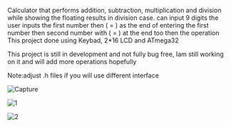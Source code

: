 Calculator that performs addition, subtraction, multiplication and division while showing the floating results in division case.
can input 9 digits 
the user inputs the first number then ( = ) as the end of entering the first number then second number with ( = ) at the end too then the operation
This project done using Keybad, 2*16 LCD and ATmega32

This project is still in development and not fully bug free, Iam still working on it and will add more operations hopefully

Note:adjust .h files if you will use different interface

![Capture](https://github.com/AhmedAlsheikh0234/Calculator/assets/154998275/cb1e0eeb-f8e5-4e1e-82e9-b888ffc52951)

![1](https://github.com/AhmedAlsheikh0234/Calculator/assets/154998275/2556689b-1419-485b-8246-5d27022dbc1d)

![2](https://github.com/AhmedAlsheikh0234/Calculator/assets/154998275/0a89fa0d-377c-4245-8808-a79acccfbe77)
